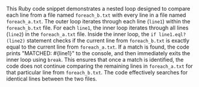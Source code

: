 This Ruby code snippet demonstrates a nested loop designed to compare each line from a file named `foreach_b.txt` with every line in a file named `foreach_a.txt`. The outer loop iterates through each line (`line1`) within the `foreach_b.txt` file.  For each `line1`, the inner loop iterates through all lines (`line2`) in the `foreach_a.txt` file. Inside the inner loop, the `if line1.eql?(line2)` statement checks if the current line from `foreach_b.txt` is exactly equal to the current line from `foreach_a.txt`. If a match is found, the code prints "MATCHED: #{line1}" to the console, and then immediately exits the inner loop using `break`. This ensures that once a match is identified, the code does not continue comparing the remaining lines in `foreach_a.txt` for that particular line from `foreach_b.txt`. The code effectively searches for identical lines between the two files.